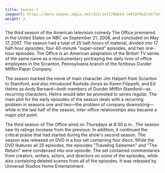 ```yaml
---
title: Season 3
imageurl: https://dato-images.imgix.net/151/1471788814-l4kTpFObZrvG77e9Qm95TI0C8Ep.jpg?ixlib=rb-1.1.0&ch=DPR%2CWidth&auto=compress%2Cformat
weight: 3
---
```


The third season of the American television comedy The Office premiered in the United States on NBC on September 21, 2006, and concluded on May 17, 2007. The season had a total of 25 half-hours of material, divided into 17 half-hour episodes, four 40-minute "super-sized" episodes, and two one-hour episodes. The Office is an American adaptation of the British TV series of the same name as a mockumentary portraying the daily lives of office employees in the Scranton, Pennsylvania branch of the fictitious Dunder Mifflin Paper Company.

The season marked the move of main character Jim Halpert from Scranton to Stamford, and also introduced Rashida Jones as Karen Filippelli, and Ed Helms as Andy Bernard—both members of Dunder Mifflin Stamford—as recurring characters. Helms would later be promoted to series regular. The main plot for the early episodes of the season deals with a recurring problem in seasons one and two—the problem of company downsizing—while in the last half of the season, inter-office relationships also became a major plot point.

The third season of The Office aired on Thursdays at 8:30 p.m.. The season saw its ratings increase from the previous. In addition, it continued the critical praise that had started during the show's second season. The season was released on DVD in a box set containing four discs. While the DVD features all 25 episodes, the episodes "Traveling Salesmen" and "The Return" were condensed into one episode. The set contained commentaries from creators, writers, actors, and directors on some of the episodes, while also containing deleted scenes from all of the episodes. It was released by Universal Studios Home Entertainment.